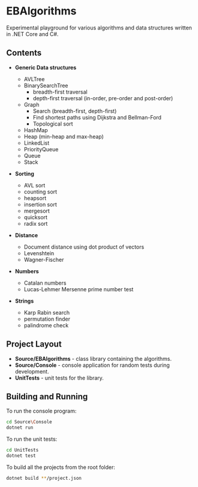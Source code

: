 # EBAlgorithms

Experimental playground for various algorithms and data structures written in .NET Core and C#.

## Contents

* **Generic Data structures**
  * AVLTree
  * BinarySearchTree 
    * breadth-first traversal
	* depth-first traversal (in-order, pre-order and post-order)
  * Graph
    * Search (breadth-first, depth-first)
	* Find shortest paths using Dijkstra and Bellman-Ford
	* Topological sort
  * HashMap
  * Heap (min-heap and max-heap)
  * LinkedList
  * PriorityQueue
  * Queue
  * Stack

* **Sorting** 
  * AVL sort
  * counting sort
  * heapsort
  * insertion sort
  * mergesort
  * quicksort
  * radix sort

* **Distance** 
  * Document distance using dot product of vectors
  * Levenshtein
  * Wagner-Fischer

* **Numbers** 
  * Catalan numbers
  * Lucas-Lehmer Mersenne prime number test

* **Strings** 
  * Karp Rabin search
  * permutation finder
  * palindrome check

## Project Layout

- **Source/EBAlgorithms** - class library containing the algorithms.
- **Source/Console** - console application for random tests during development.
- **UnitTests** - unit tests for the library.

## Building and Running

To run the console program:

```Bash
cd Source\Console
dotnet run
```

To run the unit tests:

```Bash
cd UnitTests
dotnet test
```

To build all the projects from the root folder:

```Bash
dotnet build **/project.json
```
